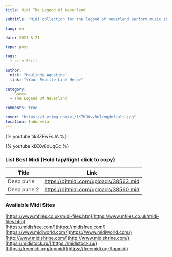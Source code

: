 ```yaml
---
title: Midi The Legend Of Neverland

subtitle: "Midi collection for the legend of neverland perform music skill"

lang: en

date: 2021-8-21

type: post

tags:
  - Life Skill

author:
  nick: "Maulinda Agustina"
  link: "<Your Profile Link Here>"

category:
  - Games
  - The Legend Of Neverland

comments: true

cover: "https://i.ytimg.com/vi/lK7h30vvRuI/mqdefault.jpg"
location: Indonesia
---
```


{% youtube tik3ZFwFsJA %}

{% youtube kIXXv8oUqOc %}
  
### List Best Midi (Hold tap/Right click to copy)
  
| Title | Link |
| ----------- | ----------- |
| Deep purle | https://bitmidi.com/uploads/38563.mid |
| Deep purle 2 | https://bitmidi.com/uploads/38560.mid |
  
  
### Available Midi Sites

[https://www.mfiles.co.uk/midi-files.htm](https://www.mfiles.co.uk/midi-files.htm)<br/>
[https://midisfree.com/](https://midisfree.com/)<br/>
[https://www.midiworld.com/](https://www.midiworld.com/)<br/>
[http://www.midishrine.com/](http://www.midishrine.com/)<br/>
[https://midistock.ru/](https://midistock.ru/)<br/>
[https://freemidi.org/topmidi](https://freemidi.org/topmidi)